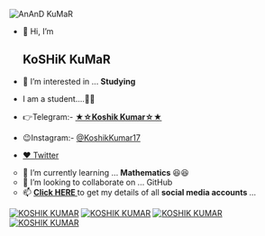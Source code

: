 ![AnAnD KuMaR](https://telegra.ph/file/4c3f4c1b8371f0e6d5d88.jpg)

- 👋 Hi, I’m <h2> KoSHiK KuMaR </h2>

- 👀 I’m interested in ... <b> Studying </b>

- I am a student....👨‍🎓

- 👉Telegram:- <a href=https://telegram.dog/KoshikKumar17> <b> ★☆Koshik Kumar☆★ </b> </a>

- 😉Instagram:- <a href=https://instagram.com/KoshikKumar17> @KoshikKumar17 </a>

- [♥️ Twitter](https://twitter.com/KoshikKumar20)

<ul type="circle">
<li>🌱 I’m currently learning ... <b> Mathematics </b> 😆😆</li>
<li>💞️ I’m looking to collaborate on ... GitHub</li>
<li>📫 <b> <A href=https://telegra.ph/My-InFO-07-31> Click HERE </a> </b> to get my details of all <b> social media accounts </b> ...</li>
</ul>


[![KOSHIK KUMAR](https://img.icons8.com/fluent/48/000000/twitter.png)][twitter]
[![KOSHIK KUMAR](https://img.icons8.com/fluent/48/000000/instagram-new.png)][instagram]
[![KOSHIK KUMAR](https://img.icons8.com/fluent/48/000000/telegram-app.png)][telegram]
[![KOSHIK KUMAR](https://img.icons8.com/fluent/48/000000/facebook-new.png)][facebook]

[twitter]: https://twitter.com/KoshikKumar17
[instagram]: https://instagram.com/KoshikKumar17
[telegram]: https://t.me/KoshikKumar17
[facebook]: https://facebook.com/koshikkumar17
